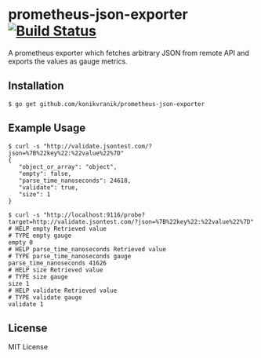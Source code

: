 prometheus-json-exporter [![Build Status](https://travis-ci.com/konikvranik/prometheus-json-exporter.svg?branch=master)](https://travis-ci.com/preved911/prometheus-json-exporter)
==============================

A prometheus exporter which fetches arbitrary JSON from remote API and
exports the values as gauge metrics.

Installation
--------------------

```
$ go get github.com/konikvranik/prometheus-json-exporter
```

Example Usage
--------------------

```
$ curl -s "http://validate.jsontest.com/?json=%7B%22key%22:%22value%22%7D"
{
   "object_or_array": "object",
   "empty": false,
   "parse_time_nanoseconds": 24618,
   "validate": true,
   "size": 1
}

$ curl -s "http://localhost:9116/probe?target=http://validate.jsontest.com/?json=%7B%22key%22:%22value%22%7D"
# HELP empty Retrieved value
# TYPE empty gauge
empty 0
# HELP parse_time_nanoseconds Retrieved value
# TYPE parse_time_nanoseconds gauge
parse_time_nanoseconds 41626
# HELP size Retrieved value
# TYPE size gauge
size 1
# HELP validate Retrieved value
# TYPE validate gauge
validate 1
```

License
----------

MIT License
